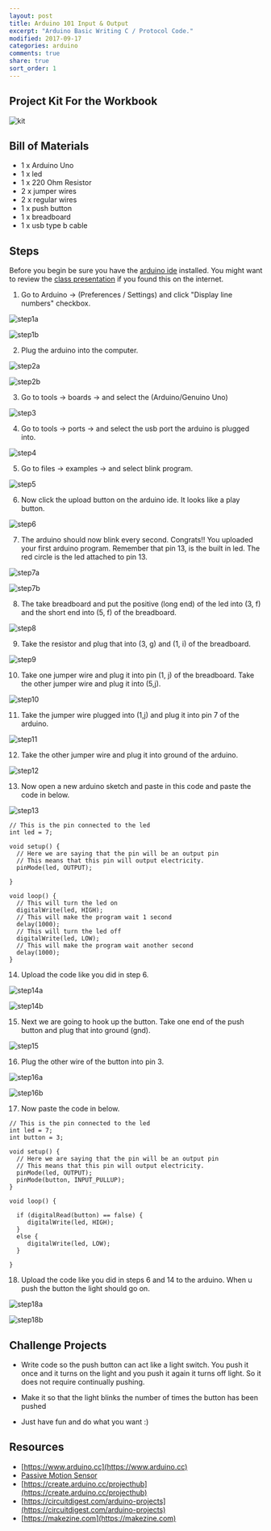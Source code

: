 ```yaml
---
layout: post
title: Arduino 101 Input & Output
excerpt: "Arduino Basic Writing C / Protocol Code."
modified: 2017-09-17
categories: arduino
comments: true
share: true
sort_order: 1
---
```


## Project Kit For the Workbook

![kit](/learnaustintech/images/arduino/2017-09-10-arduino-input-output/kit.jpg)
 

## Bill of Materials 

- 1 x Arduino Uno
- 1 x led 
- 1 x 220 Ohm Resistor
- 2 x jumper wires
- 2 x regular wires 
- 1 x push button
- 1 x breadboard
- 1 x usb type b cable


## Steps

Before you begin be sure you have the [arduino ide](https://www.arduino.cc/en/Main/Software) installed.  You might want to review the [class presentation](https://docs.google.com/presentation/d/1MoRwCLQkwIvOVirSYqP_qpZK4cVCWzgDfzAIcsbjcqk/edit?usp=sharing)
if you found this on the internet.

1) Go to Arduino -> (Preferences / Settings) and click "Display line numbers" checkbox.

![step1a](/learnaustintech/images/arduino/2017-09-10-arduino-input-output/step1a.png)

![step1b](/learnaustintech/images/arduino/2017-09-10-arduino-input-output/step1b.png)


2) Plug the arduino into the computer.

![step2a](/learnaustintech/images/arduino/2017-09-10-arduino-input-output/step2a.jpg)

![step2b](/learnaustintech/images/arduino/2017-09-10-arduino-input-output/step2b.jpg)

3) Go to tools -> boards -> and select the (Arduino/Genuino Uno)

![step3](/learnaustintech/images/arduino/2017-09-10-arduino-input-output/step3.png)

4) Go to tools -> ports -> and select the usb port the arduino is plugged into.

![step4](/learnaustintech/images/arduino/2017-09-10-arduino-input-output/step4.png)

5) Go to files -> examples -> and select blink program.

![step5](/learnaustintech/images/arduino/2017-09-10-arduino-input-output/step5.png)

6) Now click the upload button on the arduino ide.  It looks like a play button.

![step6](/learnaustintech/images/arduino/2017-09-10-arduino-input-output/step6.png)

7) The arduino should now blink every second.  Congrats!! You uploaded your first arduino program.  Remember that pin 13, is the built in led.  The red circle is the led attached to pin 13.

![step7a](/learnaustintech/images/arduino/2017-09-10-arduino-input-output/step7a.jpg)

![step7b](/learnaustintech/images/arduino/2017-09-10-arduino-input-output/step7b.jpg)

8) The take breadboard and put the positive (long end) of the led into (3, f) and the short end into (5, f) of the breadboard.

![step8](/learnaustintech/images/arduino/2017-09-10-arduino-input-output/step8.jpg)

9) Take the resistor and plug that into (3, g) and (1, i) of the breadboard.

![step9](/learnaustintech/images/arduino/2017-09-10-arduino-input-output/step9.jpg)

10) Take one jumper wire and plug it into pin (1, j) of the breadboard. Take the other jumper wire and plug it into (5,j).

![step10](/learnaustintech/images/arduino/2017-09-10-arduino-input-output/step10.jpg)

11) Take the jumper wire plugged into (1,j) and plug it into pin 7 of the arduino.

![step11](/learnaustintech/images/arduino/2017-09-10-arduino-input-output/step11.jpg)

12) Take the other jumper wire and plug it into ground of the arduino.

![step12](/learnaustintech/images/arduino/2017-09-10-arduino-input-output/step12.jpg)

13) Now open a new arduino sketch and paste in this code and paste the code in below.

![step13](/learnaustintech/images/arduino/2017-09-10-arduino-input-output/step13.png)

```
// This is the pin connected to the led
int led = 7;

void setup() {
  // Here we are saying that the pin will be an output pin
  // This means that this pin will output electricity.
  pinMode(led, OUTPUT);

}

void loop() {
  // This will turn the led on
  digitalWrite(led, HIGH);
  // This will make the program wait 1 second
  delay(1000);
  // This will turn the led off
  digitalWrite(led, LOW);
  // This will make the program wait another second
  delay(1000);
}

```

14) Upload the code like you did in step 6.

![step14a](/learnaustintech/images/arduino/2017-09-10-arduino-input-output/step14a.jpg)

![step14b](/learnaustintech/images/arduino/2017-09-10-arduino-input-output/step14b.jpg)

15) Next we are going to hook up the button.  Take one end of the push button and plug that into ground (gnd).

![step15](/learnaustintech/images/arduino/2017-09-10-arduino-input-output/step15.jpg)

16) Plug the other wire of the button into pin 3.

![step16a](/learnaustintech/images/arduino/2017-09-10-arduino-input-output/step16a.jpg)

![step16b](/learnaustintech/images/arduino/2017-09-10-arduino-input-output/step16b.jpg)

17) Now paste the code in below.

``` 
// This is the pin connected to the led
int led = 7;
int button = 3;

void setup() {
  // Here we are saying that the pin will be an output pin
  // This means that this pin will output electricity.
  pinMode(led, OUTPUT);
  pinMode(button, INPUT_PULLUP);
}

void loop() {

  if (digitalRead(button) == false) {
     digitalWrite(led, HIGH);
  }
  else {
     digitalWrite(led, LOW);
  }
  
}
```

18) Upload the code like you did in steps 6 and 14 to the arduino.  When u push the button the light should go on.

![step18a](/learnaustintech/images/arduino/2017-09-10-arduino-input-output/step18a.jpg)

![step18b](/learnaustintech/images/arduino/2017-09-10-arduino-input-output/step18b.jpg)



## Challenge Projects

- Write code so the push button can act like a light switch.  You push it once and it turns on the light and you push it again it turns off light.  So it does not require continually pushing.

- Make it so that the light blinks the number of times the button has been pushed

- Just have fun and do what you want :)

## Resources

- [https://www.arduino.cc](https://www.arduino.cc) 
- [Passive Motion Sensor](https://learn.adafruit.com/pir-passive-infrared-proximity-motion-sensor/how-pirs-work) 
- [https://create.arduino.cc/projecthub](https://create.arduino.cc/projecthub) 
- [https://circuitdigest.com/arduino-projects](https://circuitdigest.com/arduino-projects) 
- [https://makezine.com](https://makezine.com)